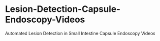 # Lesion-Detection-Capsule-Endoscopy-Videos
Automated Lesion Detection in Small Intestine Capsule Endoscopy Videos
